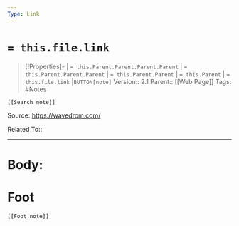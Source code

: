 ```yaml
---
Type: Link
---
```

# `= this.file.link`
>[!Properties]- | `= this.Parent.Parent.Parent.Parent` |  `= this.Parent.Parent.Parent` | `= this.Parent.Parent` | `= this.Parent` | `= this.file.link` |`BUTTON[note]` 
>Version:: 2.1
>Parent:: [[Web Page]]
>Tags: #Notes
```meta-bind-embed
[[Search note]]
```
Source::https://wavedrom.com/

Related To::
***
# Body:









# Foot
```meta-bind-embed
[[Foot note]]
``` 